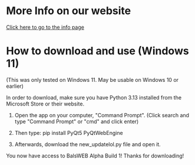# More Info on our website

<a href="https://www.melaton.pro/balsweb/balsweb-info">Click here to go to the info page</a>

# How to download and use (Windows 11)

(This was only tested on Windows 11. May be usable on Windows 10 or earlier)

In order to download, make sure you have Python 3.13 installed from the Microsoft Store or their website.

1. Open the app on your computer, "Command Prompt". (Click search and type "Command Prompt" or "cmd" and click enter)

2. Then type: pip install PyQt5 PyQtWebEngine

3. Afterwards, download the new_updatelol.py file and open it.

You now have access to BalsWEB Alpha Build 1! Thanks for downloading!
